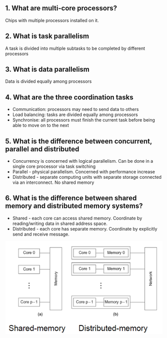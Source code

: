 ## 1. What are multi-core processors?

Chips with multiple processors installed on it. 

## 2. What is task parallelism 

A task is divided into multiple subtasks to be completed by different processors

## 3. What is data parallelism 

Data is divided equally among processors

## 4. What are the three coordination tasks

- Communication: processors may need to send data to others
- Load balancing: tasks are divided equally among processors
- Synchronise: all processors must finish the current task before being able to move on to the next 

## 5. What is the difference between concurrent, parallel and distributed 

- Concurrency is concerned with logical parallelism. Can be done in a single core processor via task switching 
- Parallel - physical parallelism. Concerned with performance increase 
- Distributed - separate computing units with separate storage connected via an interconnect. No shared memory 

## 6. What is the difference between shared memory and distributed memory systems? 

- Shared - each core can access shared memory. Coordinate by reading/writing data in shared address space. 
- Distributed - each core has separate memory. Coordinate by explicitly send and receive message. 

![](Figures/SharedvsDistributed.png)